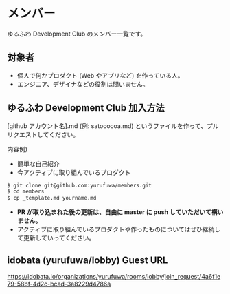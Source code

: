 # メンバー

ゆるふわ Development Club のメンバー一覧です。

## 対象者

- 個人で何かプロダクト (Web やアプリなど) を作っている人。
- エンジニア、デザイナなどの役割は問いません。


## ゆるふわ Development Club 加入方法

[github アカウント名].md (例: satococoa.md) というファイルを作って、プルリクエストしてください。

内容例)
- 簡単な自己紹介
- 今アクティブに取り組んでいるプロダクト

```bash
$ git clone git@github.com:yurufuwa/members.git
$ cd members
$ cp _template.md yourname.md
```

- **PR が取り込まれた後の更新は、自由に master に push していただいて構いません。**
- アクティブに取り組んでいるプロダクトや作ったものについてはぜひ継続して更新していってください。


## idobata (yurufuwa/lobby) Guest URL

https://idobata.io/organizations/yurufuwa/rooms/lobby/join_request/4a6f1e79-58bf-4d2c-bcad-3a8229d4786a
